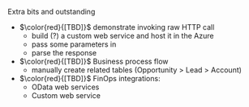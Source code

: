 Extra bits and outstanding
- $\color{red}{[TBD]}$ demonstrate invoking raw HTTP call
    - build (?) a custom web service and host it in the Azure
    - pass some parameters in
    - parse the response
- $\color{red}{[TBD]}$ Business process flow
    - manually create related tables (Opportunity > Lead > Account)
- $\color{red}{[TBD]}$ FinOps integrations:
    - OData web services
    - Custom web service
